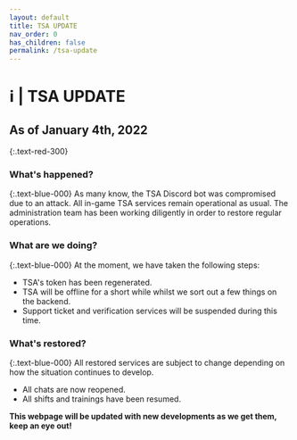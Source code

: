 ```yaml
---
layout: default
title: TSA UPDATE
nav_order: 0
has_children: false
permalink: /tsa-update
---
```


# ℹ️ | TSA UPDATE

## As of January 4th, 2022
{:.text-red-300}

### What's happened?
{:.text-blue-000}
As many know, the TSA Discord bot was compromised due to an attack.
All in-game TSA services remain operational as usual.
The administration team has been working diligently in order to restore regular operations. 

### What are we doing?
{:.text-blue-000}
At the moment, we have taken the following steps:
- TSA's token has been regenerated.
- TSA will be offline for a short while whilst we sort out a few things on the backend.
- Support ticket and verification services will be suspended during this time.

### What's restored?
{:.text-blue-000}
All restored services are subject to change depending on how the situation continues to develop.

- All chats are now reopened.
- All shifts and trainings have been resumed.

**This webpage will be updated with new developments as we get them, keep an eye out!**
